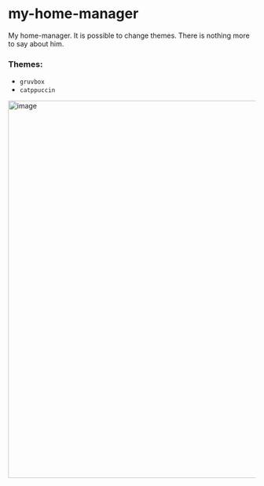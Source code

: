 # my-home-manager
My home-manager. It is possible to change themes. There is nothing more to say about him.

### Themes:
- `gruvbox`
- `catppuccin`
<img width="1366" height="768" alt="image" src="https://github.com/user-attachments/assets/b0a39294-ff52-465e-a6c9-98182fa1cdd5" />
